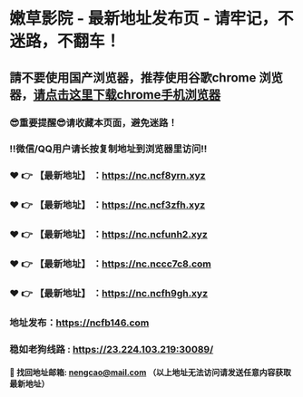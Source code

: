 # 嫩草影院 - 最新地址发布页 - 请牢记，不迷路，不翻车！

## 請不要使用国产浏览器，推荐使用谷歌chrome 浏览器，<a href = "https://www.google.cn/chrome/">请点击这里下载chrome手机浏览器</a>

### :sunglasses:重要提醒:sunglasses:请收藏本页面，避免迷路！
### ‼️微信/QQ用户请长按复制地址到浏览器里访问‼️

### :heart: :point_right: 【最新地址】 ：https://nc.ncf8yrn.xyz
### :heart: :point_right: 【最新地址】 ：https://nc.ncf3zfh.xyz
### :heart: :point_right: 【最新地址】 ：https://nc.ncfunh2.xyz
### :heart: :point_right: 【最新地址】 ：https://nc.nccc7c8.com
### :heart: :point_right: 【最新地址】 ：https://nc.ncfh9gh.xyz

### 地址发布：https://ncfb146.com
### 稳如老狗线路 : https://23.224.103.219:30089/

#### :e-mail: __找回地址邮箱: nengcao@mail.com （以上地址无法访问请发送任意内容获取最新地址）__
